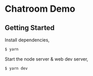 # Chatroom Demo

## Getting Started

Install dependencies,

```bash
$ yarn
```

Start the node server & web dev server,

```bash
$ yarn dev
```
